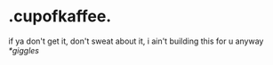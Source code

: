 # .cupofkaffee.

if ya don't get it, don't sweat about it, i ain't building this for u anyway *\*giggles*
